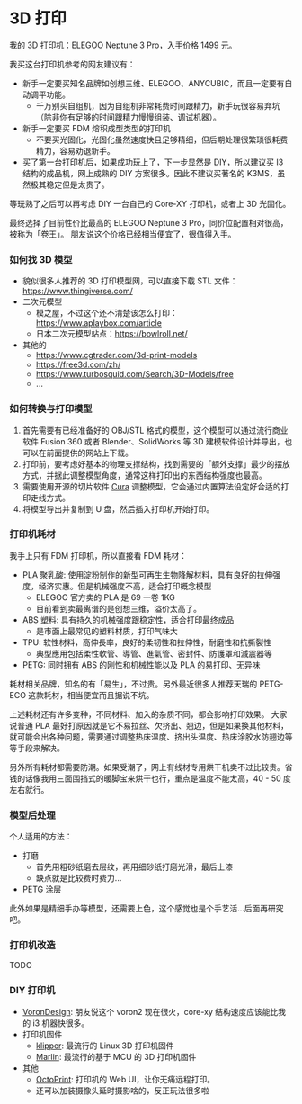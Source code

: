# 3D 打印

我的 3D 打印机：ELEGOO Neptune 3 Pro，入手价格 1499 元。

我买这台打印机参考的网友建议有：

- 新手一定要买知名品牌如创想三维、ELEGOO、ANYCUBIC，而且一定要有自动调平功能。
  - 千万别买自组机，因为自组机非常耗费时间跟精力，新手玩很容易弃坑（除非你有足够的时间跟精力慢慢组装、调试机器）。
- 新手一定要买 FDM 熔积成型类型的打印机
  - 不要买光固化，光固化虽然速度快且足够精细，但后期处理很繁琐很耗费精力，容易劝退新手。
- 买了第一台打印机后，如果成功玩上了，下一步显然是 DIY，所以建议买 I3 结构的成品机，网上成熟的 DIY 方案很多。因此不建议买著名的 K3MS，虽然极其稳定但是太贵了。

等玩熟了之后可以再考虑 DIY 一台自己的 Core-XY 打印机，或者上 3D 光固化。

最终选择了目前性价比最高的 ELEGOO Neptune 3 Pro，同价位配置相对很高，被称为「卷王」。
朋友说这个价格已经相当便宜了，很值得入手。

### 如何找 3D 模型

- 貌似很多人推荐的 3D 打印模型网，可以直接下载 STL 文件：https://www.thingiverse.com/
- 二次元模型
  - 模之屋，不过这个还不清楚该怎么打印：https://www.aplaybox.com/article
  - 日本二次元模型站点：https://bowlroll.net/
- 其他的
  - https://www.cgtrader.com/3d-print-models
  - https://free3d.com/zh/
  - https://www.turbosquid.com/Search/3D-Models/free 
  - ...

### 如何转换与打印模型


1. 首先需要有已经准备好的 OBJ/STL 格式的模型，这个模型可以通过流行商业软件 Fusion 360 或者 Blender、SolidWorks 等 3D 建模软件设计并导出，也可以在前面提供的网站上下载。
2. 打印前，要考虑好基本的物理支撑结构，找到需要的「额外支撑」最少的摆放方式，并据此调整模型角度，通常这样打印出的东西结构强度也最高。
3. 需要使用开源的切片软件 [Cura](https://github.com/Ultimaker/Cura) 调整模型，它会通过内置算法设定好合适的打印走线方式。
4. 将模型导出并复制到 U 盘，然后插入打印机开始打印。


### 打印机耗材

我手上只有 FDM 打印机，所以直接看 FDM 耗材：

- PLA 聚乳酸: 使用淀粉制作的新型可再生生物降解材料，具有良好的拉伸强度，经济实惠。但是机械强度不高，适合打印概念模型
  - ELEGOO 官方卖的 PLA 是 69 一卷 1KG
  - 目前看到卖最离谱的是创想三维，溢价太高了。
- ABS 塑料: 具有持久的机械强度跟稳定性，适合打印最终成品
  - 是市面上最常见的塑料材质，打印气味大
- TPU: 软性材料，高伸長率，良好的柔韧性和拉伸性，耐磨性和抗撕裂性
  - 典型應用包括柔性軟管、導管、進氣管、密封件、防護罩和減震器等
- PETG: 同时拥有 ABS 的刚性和机械性能以及 PLA 的易打印、无异味

耗材相关品牌，知名的有「易生」，不过贵。另外最近很多人推荐天瑞的 PETG-ECO 这款耗材，相当便宜而且据说不坑。

上述耗材还有许多变种，不同材料、加入的杂质不同，都会影响打印效果。
大家说普通 PLA 最好打原因就是它不易拉丝、欠挤出、翘边，但是如果换其他材料，就可能会出各种问题，需要通过调整热床温度、挤出头温度、热床涂胶水防翘边等等手段来解决。

另外所有耗材都需要防潮。如果受潮了，网上有线材专用烘干机卖不过比较贵。省钱的话像我用三面围挡式的暖脚宝来烘干也行，重点是温度不能太高，40 - 50 度左右就行。


### 模型后处理

个人适用的方法：

- 打磨
  - 首先用粗砂纸磨去层纹，再用细砂纸打磨光滑，最后上漆
  - 缺点就是比较费时费力...
- PETG 涂层

此外如果是精细手办等模型，还需要上色，这个感觉也是个手艺活...后面再研究吧。

### 打印机改造

TODO


### DIY 打印机

- [VoronDesign](https://github.com/VoronDesign): 朋友说这个 voron2 现在很火，core-xy 结构速度应该能比我的 i3 机器快很多。
- 打印机固件
  - [klipper](https://github.com/Klipper3d/klipper): 最流行的 Linux 3D 打印机固件
  - [Marlin](https://github.com/MarlinFirmware/Marlin): 最流行的基于 MCU 的 3D 打印机固件
- 其他
  - [OctoPrint](https://github.com/OctoPrint/OctoPrint): 打印机的 Web UI，让你无痛远程打印。
  - 还可以加装摄像头延时摄影啥的，反正玩法很多啦
